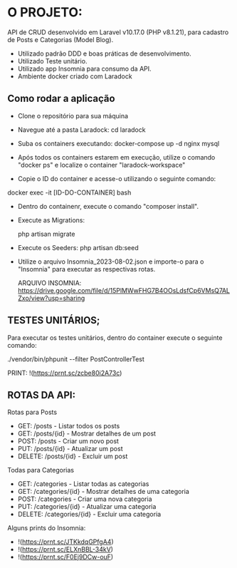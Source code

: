 # O  PROJETO:

API de CRUD desenvolvido em Laravel v10.17.0 (PHP v8.1.21), para cadastro de Posts e Categorias (Model Blog). 

- Utilizado padrão DDD e boas práticas de desenvolvimento.
- Utilizado Teste unitário.
- Utilizado app Insomnia para consumo da API.
- Ambiente docker criado com Laradock

## Como rodar a aplicação

- Clone o repositório para sua máquina
- Navegue até a pasta Laradock:
	cd laradock
	
- Suba os containers executando:
	docker-compose up -d nginx mysql 
	
- Após todos os containers estarem em execução, utilize o comando "docker  ps" e localize o container "laradock-workspace"

- Copie o ID do container e acesse-o utilizando o seguinte comando:

docker exec -it [ID-DO-CONTAINER] bash

- Dentro do containenr, execute o comando "composer install".

- Execute as Migrations:

	php artisan migrate
	
- Execute os Seeders:
	php artisan db:seed
	
- Utilize o arquivo Insomnia_2023-08-02.json e importe-o para o "Insomnia" para executar as respectivas rotas.

  ARQUIVO INSOMNIA: https://drive.google.com/file/d/15PlMWwFHG7B4OOsLdsfCp6VMsQ7ALZxo/view?usp=sharing
  

## TESTES UNITÁRIOS;
Para executar os testes unitários, dentro do container execute o seguinte comando:

./vendor/bin/phpunit --filter PostControllerTest

PRINT: !(https://prnt.sc/zcbe80i2A73c)

## ROTAS DA API:

Rotas para Posts
- GET: /posts - Listar todos os posts
- GET: /posts/{id} - Mostrar detalhes de um post
- POST: /posts - Criar um novo post
- PUT: /posts/{id} - Atualizar um post
- DELETE: /posts/{id} - Excluir um post

Todas para Categorias
- GET: /categories - Listar todas as categorias
- GET: /categories/{id} - Mostrar detalhes de uma categoria
- POST: /categories - Criar uma nova categoria
- PUT: /categories/{id} - Atualizar uma categoria
- DELETE: /categories/{id} - Excluir uma  categoria

Alguns prints do Insomnia:
- !(https://prnt.sc/JTKkdqGPfgA4)
- !(https://prnt.sc/ELXnBBL-34kV)
- !(https://prnt.sc/F0Ej9DCw-ouF)
